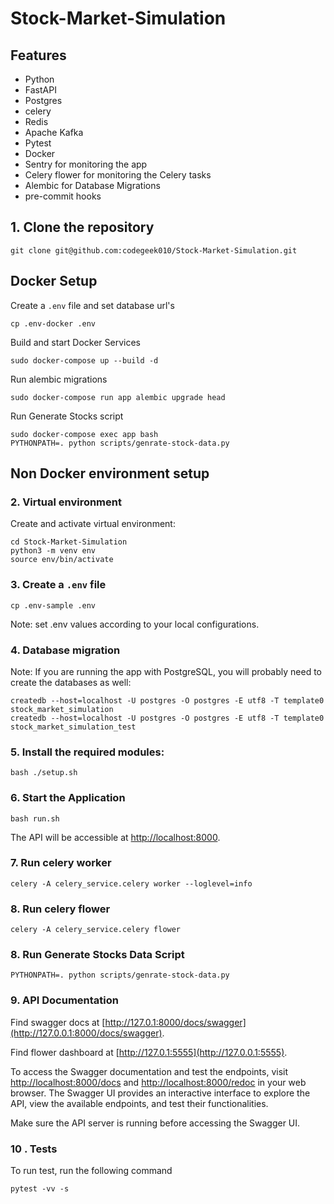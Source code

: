 # Stock-Market-Simulation

## Features

+ Python
+ FastAPI
+ Postgres
+ celery
+ Redis
+ Apache Kafka
+ Pytest
+ Docker
+ Sentry for monitoring the app
+ Celery flower for monitoring the Celery tasks
+ Alembic for Database Migrations
+ pre-commit hooks

## 1. Clone the repository
```shell
git clone git@github.com:codegeek010/Stock-Market-Simulation.git
```

## Docker Setup
Create a `.env` file and set database url's
```shell
cp .env-docker .env
```
Build and start Docker Services
```shell
sudo docker-compose up --build -d
```
Run alembic migrations
```shell
sudo docker-compose run app alembic upgrade head
```
Run Generate Stocks script
```shell
sudo docker-compose exec app bash
PYTHONPATH=. python scripts/genrate-stock-data.py
```

## Non Docker environment setup
### 2. Virtual environment
Create and activate virtual environment:
```shell
cd Stock-Market-Simulation
python3 -m venv env
source env/bin/activate
```

### 3. Create a `.env` file
```shell
cp .env-sample .env
```
Note: set .env values according to your local configurations.

### 4. Database migration
Note: If you are running the app with PostgreSQL, you will probably need to
create the databases as well:
```shell
createdb --host=localhost -U postgres -O postgres -E utf8 -T template0 stock_market_simulation
createdb --host=localhost -U postgres -O postgres -E utf8 -T template0 stock_market_simulation_test
```

### 5. Install the required modules:
```shell
bash ./setup.sh
```

### 6. Start the Application

```shell
bash run.sh
```
The API will be accessible at [http://localhost:8000](http://localhost:8000).

### 7. Run celery worker
```shell
celery -A celery_service.celery worker --loglevel=info
```

### 8. Run celery flower
```shell
celery -A celery_service.celery flower
```

### 8. Run Generate Stocks Data Script
```shell
PYTHONPATH=. python scripts/genrate-stock-data.py
```

### 9. API Documentation
Find swagger docs at [http://127.0.1:8000/docs/swagger](http://127.0.0.1:8000/docs/swagger).

Find flower dashboard at [http://127.0.1:5555](http://127.0.0.1:5555).

To access the Swagger documentation and test the endpoints, visit [http://localhost:8000/docs](http://localhost:8000/docs) and [http://localhost:8000/redoc](http://localhost:8000/redoc) in your web browser.
The Swagger UI provides an interactive interface to explore the API, view the available endpoints, and test their functionalities.

Make sure the API server is running before accessing the Swagger UI.

### 10  . Tests
To run test, run the following command
```shell
pytest -vv -s
```
